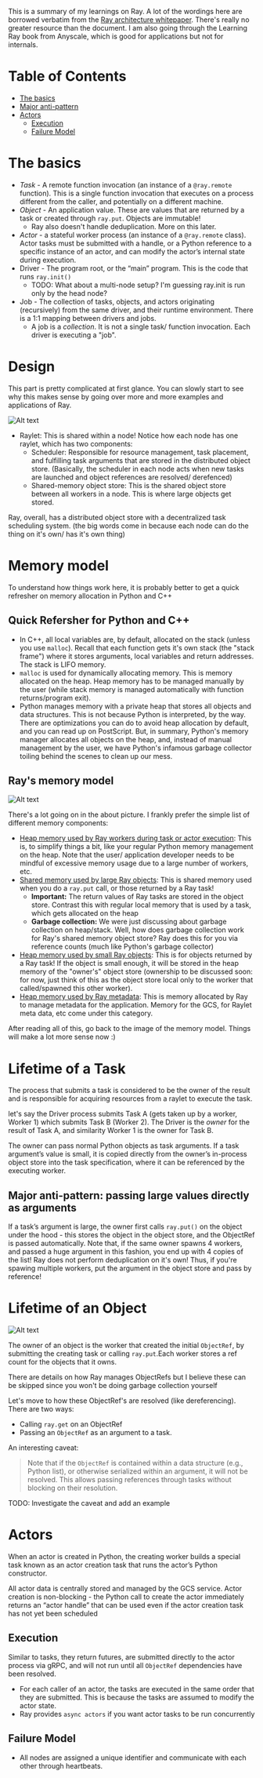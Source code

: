 This is a summary of my learnings on Ray. A lot of the wordings here are borrowed verbatim from the [Ray architecture whitepaper](https://docs.google.com/document/d/1tBw9A4j62ruI5omIJbMxly-la5w4q_TjyJgJL_jN2fI/preview). There's really no greater resource than the document. I am also going through the Learning Ray book from Anyscale, which is good for applications but not for internals.

# Table of Contents

<!-- toc -->

- [The basics](#the-basics)
- [Major anti-pattern](#major-anti-pattern)
- [Actors](#actors)
  * [Execution](#execution)
  * [Failure Model](#failure-model)

<!-- tocstop -->

# The basics
- *Task* - A remote function invocation (an instance of a `@ray.remote` function). This is a single function invocation that executes on a process different from the caller, and potentially on a different machine. 
- *Object* - An application value. These are values that are returned by a task or created through `ray.put`. Objects are immutable! 
    - Ray also doesn't handle deduplication. More on this later.
- *Actor* - a stateful worker process (an instance of a `@ray.remote` class). Actor tasks must be submitted with a handle, or a Python reference to a specific instance of an actor, and can modify the actor’s internal state during execution.
- Driver - The program root, or the “main” program. This is the code that runs `ray.init()`
    - TODO: What about a multi-node setup? I'm guessing ray.init is run only by the head node?
- Job - The collection of tasks, objects, and actors originating (recursively) from the same driver, and their runtime environment. There is a 1:1 mapping between drivers and jobs.
    - A job is a *collection*. It is not a single task/ function invocation. Each driver is executing a "job".
# Design
This part is pretty complicated at first glance. You can slowly start to see why this makes sense by going over more and more examples and applications of Ray. 

![Alt text](ray_design.png)

- Raylet: This is shared within a node! Notice how each node has one raylet, which has two components:
    - Scheduler: Responsible for resource management, task placement, and fulfilling task arguments that are stored in the distributed object store. (Basically, the scheduler in each node acts when new tasks are launched and object references are resolved/ derefenced)
    - Shared-memory object store: This is the shared object store between all workers in a node. This is where large objects get stored.

Ray, overall, has a distributed object store with a decentralized task scheduling system. (the big words come in because each node can do the thing on it's own/ has it's own thing)

# Memory model
To understand how things work here, it is probably better to get a quick refresher on memory allocation in Python and C++
## Quick Refersher for Python and C++
- In C++, all local variables are, by default, allocated on the stack (unless you use `malloc`).  Recall that each function gets it's own stack (the "stack frame") where it stores arguments, local variables and return addresses. The stack is LIFO memory.
- `malloc` is used for dynamically allocating memory. This is memory allocated on the heap. Heap memory has to be managed manually by the user (while stack memory is managed automatically with function returns/program exit). 
- Python manages memory with a private heap that stores all objects and data structures. This is not because Python is interpreted, by the way. There are optimizations you can do to avoid heap allocation by default, and you can read up on PostScript. But, in summary, Python's memory manager allocates all objects on the heap, and, instead of manual management by the user, we have Python's infamous garbage collector toiling behind the scenes to clean up our mess.
## Ray's memory model

![Alt text](ray_memory.png)

There's a lot going on in the about picture. I frankly prefer the simple list of different memory components:
- <u>Heap memory used by Ray workers during task or actor execution</u>: This is, to simplify things a bit, like your regular Python memory management on the heap. Note that the user/ application developer needs to be mindful of excessive memory usage due to a large number of workers, etc.
- <u>Shared memory used by large Ray objects</u>: This is shared memory used when you do a `ray.put` call, or those returned by a Ray task!
    - **Important:** The return values of Ray tasks are stored in the object store. Contrast this with regular local memory that is used by a task, which gets allocated on the heap
    - **Garbage collection:** We were just discussing about garbage collection on heap/stack. Well, how does garbage collection work for Ray's shared memory object store? Ray does this for you via reference counts (much like Python's garbage collector)
- <u>Heap memory used by small Ray objects</u>: This is for objects returned by a Ray task! If the object is small enough, it will be stored in the heap memory of the "owner's" object store (ownership to be discussed soon: for now, just think of this as the object store local only to the worker that called/spawned this other worker).
- <u>Heap memory used by Ray metadata</u>:  This is memory allocated by Ray to manage metadata for the application. Memory for the GCS, for Raylet meta data, etc come under this category.

After reading all of this, go back to the image of the memory model. Things will make a lot more sense now :)

# Lifetime of a Task
The process that submits a task is considered to be the owner of the result and is responsible for acquiring resources from a raylet to execute the task.

let's say the Driver process submits Task A (gets taken up by a worker, Worker 1) which submits Task B (Worker 2). The Driver is the _owner_ for the result of Task A, and similarity Worker 1 is the owner for Task B.

The owner can pass normal Python objects as task arguments. If a task argument’s value is small, it is copied directly from the owner’s in-process object store into the task specification, where it can be referenced by the executing worker.

## Major anti-pattern: passing large values directly as arguments
If a task’s argument is large, the owner first calls `ray.put()` on the object under the hood - this stores the object in the object store, and the ObjectRef is passed automatically. Note that, if the same owner spawns 4 workers, and passed a huge argument in this fashion, you end up with 4 copies of the list! Ray does not perform deduplication on it's own! Thus, if you're spawing multiple workers, put the argument in the object store and pass by reference!

# Lifetime of an Object

![Alt text](ray_object.png)

The owner of an object is the worker that created the initial `ObjectRef`, by submitting the creating task or calling `ray.put`.Each worker stores a ref count for the objects that it owns.

There are details on how Ray manages ObjectRefs but I believe these can be skipped since you won't be doing garbage collection yourself

Let's move to how these ObjectRef's are resolved (like dereferencing). There are two ways:
- Calling `ray.get` on an ObjectRef
- Passing an `ObjectRef` as an argument to a task.

An interesting caveat:
> Note that if the `ObjectRef` is contained within a data structure (e.g., Python list), or otherwise serialized within an argument, it will not be resolved. This allows passing references through tasks without blocking on their resolution.

TODO: Investigate the caveat and add an example

# Actors
When an actor is created in Python, the creating worker builds a special task known as an actor creation task that runs the actor’s Python constructor.

All actor data is centrally stored and managed by the GCS service. 
Actor creation is non-blocking - the Python call to create the actor immediately returns an “actor handle” that can be used even if the actor creation task has not yet been scheduled

## Execution
Similar to tasks, they return futures, are submitted directly to the actor process via gRPC, and will not run until all `ObjectRef` dependencies have been resolved. 
- For each caller of an actor, the tasks are executed in the same order that they are submitted. This is because the tasks are assumed to modify the actor state.
- Ray provides `async actors` if you want actor tasks to be run concurrently

## Failure Model
- All nodes are assigned a unique identifier and communicate with each other through heartbeats.